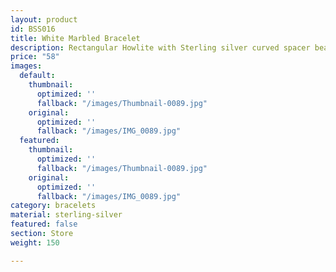 ```yaml
---
layout: product
id: BSS016
title: White Marbled Bracelet
description: Rectangular Howlite with Sterling silver curved spacer beads.
price: "58"
images:
  default:
    thumbnail:
      optimized: ''
      fallback: "/images/Thumbnail-0089.jpg"
    original:
      optimized: ''
      fallback: "/images/IMG_0089.jpg"
  featured:
    thumbnail:
      optimized: ''
      fallback: "/images/Thumbnail-0089.jpg"
    original:
      optimized: ''
      fallback: "/images/IMG_0089.jpg"
category: bracelets
material: sterling-silver
featured: false
section: Store
weight: 150

---
```

